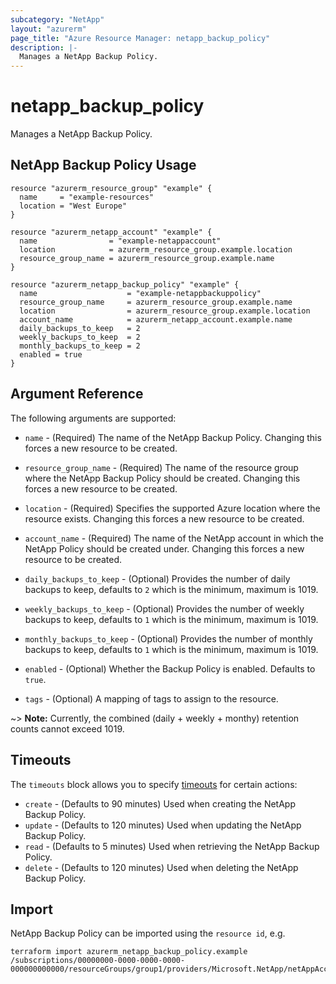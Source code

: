 ```yaml
---
subcategory: "NetApp"
layout: "azurerm"
page_title: "Azure Resource Manager: netapp_backup_policy"
description: |-
  Manages a NetApp Backup Policy.
---
```


# netapp_backup_policy

Manages a NetApp Backup Policy.

## NetApp Backup Policy Usage

```hcl
resource "azurerm_resource_group" "example" {
  name     = "example-resources"
  location = "West Europe"
}

resource "azurerm_netapp_account" "example" {
  name                = "example-netappaccount"
  location            = azurerm_resource_group.example.location
  resource_group_name = azurerm_resource_group.example.name
}

resource "azurerm_netapp_backup_policy" "example" {
  name                    = "example-netappbackuppolicy"
  resource_group_name     = azurerm_resource_group.example.name
  location                = azurerm_resource_group.example.location
  account_name            = azurerm_netapp_account.example.name
  daily_backups_to_keep   = 2
  weekly_backups_to_keep  = 2
  monthly_backups_to_keep = 2
  enabled = true
}
```

## Argument Reference

The following arguments are supported:

* `name` - (Required) The name of the NetApp Backup Policy. Changing this forces a new resource to be created.

* `resource_group_name` - (Required) The name of the resource group where the NetApp Backup Policy should be created. Changing this forces a new resource to be created.

* `location` - (Required) Specifies the supported Azure location where the resource exists. Changing this forces a new resource to be created.

* `account_name` - (Required) The name of the NetApp account in which the NetApp Policy should be created under. Changing this forces a new resource to be created.

* `daily_backups_to_keep` - (Optional) Provides the number of daily backups to keep, defaults to `2` which is the minimum, maximum is 1019.

* `weekly_backups_to_keep` - (Optional) Provides the number of weekly backups to keep, defaults to `1` which is the minimum, maximum is 1019.

* `monthly_backups_to_keep` - (Optional) Provides the number of monthly backups to keep, defaults to `1` which is the minimum, maximum is 1019.

* `enabled` - (Optional) Whether the Backup Policy is enabled. Defaults to `true`.

* `tags` - (Optional) A mapping of tags to assign to the resource.

~> **Note:** Currently, the combined (daily + weekly + monthy) retention counts cannot exceed 1019.

## Timeouts

The `timeouts` block allows you to specify [timeouts](https://www.terraform.io/language/resources/syntax#operation-timeouts) for certain actions:

* `create` - (Defaults to 90 minutes) Used when creating the NetApp Backup Policy.
* `update` - (Defaults to 120 minutes) Used when updating the NetApp Backup Policy.
* `read` - (Defaults to 5 minutes) Used when retrieving the NetApp Backup Policy.
* `delete` - (Defaults to 120 minutes) Used when deleting the NetApp Backup Policy.

## Import

NetApp Backup Policy can be imported using the `resource id`, e.g.

```shell
terraform import azurerm_netapp_backup_policy.example /subscriptions/00000000-0000-0000-0000-000000000000/resourceGroups/group1/providers/Microsoft.NetApp/netAppAccounts/account1/backupPolicies/backuppolicy1
```
